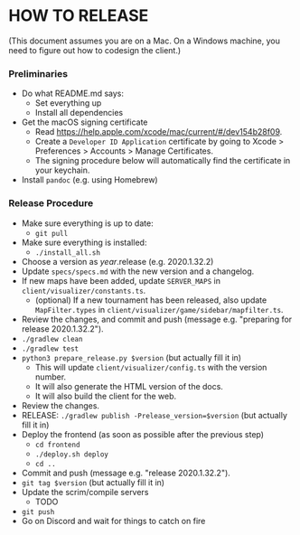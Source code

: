 # HOW TO RELEASE

(This document assumes you are on a Mac. On a Windows machine, you need to figure out how to codesign the client.)

### Preliminaries
- Do what README.md says:
    - Set everything up
    - Install all dependencies
- Get the macOS signing certificate
    - Read https://help.apple.com/xcode/mac/current/#/dev154b28f09.
    - Create a `Developer ID Application` certificate by going to Xcode > Preferences > Accounts > Manage Certificates.
    - The signing procedure below will automatically find the certificate in your keychain.
- Install `pandoc` (e.g. using Homebrew)


### Release Procedure
- Make sure everything is up to date:
    - `git pull`
- Make sure everything is installed:
    - `./install_all.sh`
- Choose a version as $year.$release (e.g. 2020.1.32.2)
- Update `specs/specs.md` with the new version and a changelog.
- If new maps have been added, update `SERVER_MAPS` in `client/visualizer/constants.ts`.
  - (optional) If a new tournament has been released, also update `MapFilter.types` in `client/visualizer/game/sidebar/mapfilter.ts`.
- Review the changes, and commit and push (message e.g. "preparing for release 2020.1.32.2").
- `./gradlew clean`
- `./gradlew test`
- `python3 prepare_release.py $version` (but actually fill it in)
  - This will update `client/visualizer/config.ts` with the version number.
  - It will also generate the HTML version of the docs.
  - It will also build the client for the web.
- Review the changes.
- RELEASE: `./gradlew publish -Prelease_version=$version` (but actually fill it in)
- Deploy the frontend (as soon as possible after the previous step)
  - `cd frontend`
  - `./deploy.sh deploy`
  - `cd ..`
- Commit and push (message e.g. "release 2020.1.32.2").
- `git tag $version` (but actually fill it in)
- Update the scrim/compile servers
    - TODO
- `git push`
- Go on Discord and wait for things to catch on fire
